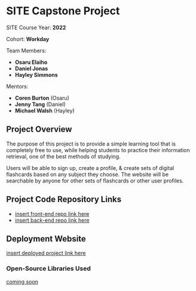 # **SITE Capstone Project**

SITE Course Year: **2022**

Cohort: **Workday**

Team Members: 
* **Osaru Elaiho**
* **Daniel Jonas**
* **Hayley Simmons**

Mentors: 
* **Coren Burton** (Osaru)
* **Jenny Tang** (Daniel)
* **Michael Walsh** (Hayley)


## **Project Overview**
The purpose of this project is to provide a simple learning tool that is completely free to use, while helping students to practice their information retrieval, one of the best methods of studying.

Users will be able to sign up, create a profile, & create sets of digital flashcards based on any subject they choose. The website will be searchable by anyone for other sets of flashcards or other user profiles.


## **Project Code Repository Links**
* [insert front-end repo link here]()
* [insert back-end repo link here]()


## **Deployment Website**
[insert deployed project link here]()


### **Open-Source Libraries Used**
[coming soon]()
